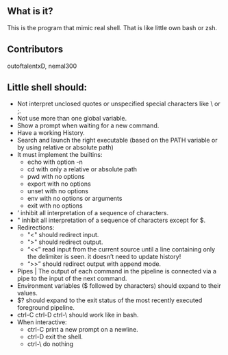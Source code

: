   What is it?
  -----------
  
  This is the program that mimic real shell. That is like little own bash or zsh.
  
  Contributors
  -----------
  
  outoftalentxD, nemal300
   
  Little shell should:
  -----------
  
  * Not interpret unclosed quotes or unspecified special characters like \ or ;.
  * Not use more than one global variable.
  * Show a prompt when waiting for a new command.
  * Have a working History.
  * Search and launch the right executable (based on the PATH variable or by using
  relative or absolute path)
  * It must implement the builtins:
      + echo with option -n
      + cd with only a relative or absolute path
      + pwd with no options
      + export with no options
      + unset with no options
      + env with no options or arguments
      + exit with no options
  * ’ inhibit all interpretation of a sequence of characters.
  * " inhibit all interpretation of a sequence of characters except for $.
  * Redirections:
      + "<" should redirect input.
      + ">" should redirect output.
      + “<<” read input from the current source until a line containing only the delimiter is seen. it doesn’t need to update history!
      + “>>” should redirect output with append mode.
  * Pipes | The output of each command in the pipeline is connected via a pipe to the
  input of the next command.
  * Environment variables ($ followed by characters) should expand to their values.
  * $? should expand to the exit status of the most recently executed foreground
  pipeline.
  * ctrl-C ctrl-D ctrl-\ should work like in bash.
  * When interactive:
      + ctrl-C print a new prompt on a newline.
      + ctrl-D exit the shell.
      + ctrl-\ do nothing
